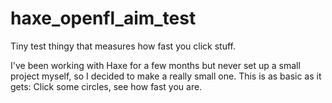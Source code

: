 # haxe_openfl_aim_test
Tiny test thingy that measures how fast you click stuff.

I've been working with Haxe for a few months but never set up a small project myself, so I decided to make a really small one.
This is as basic as it gets: Click some circles, see how fast you are.
